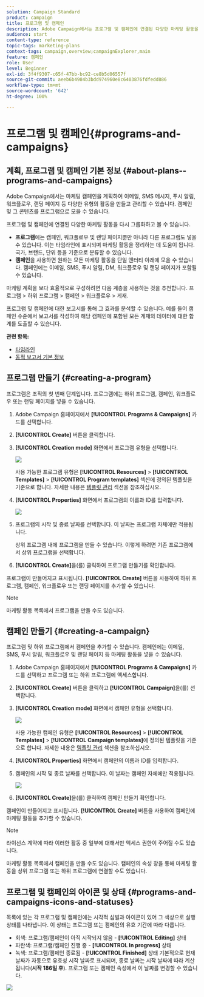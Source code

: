 ```yaml
---
solution: Campaign Standard
product: campaign
title: 프로그램 및 캠페인
description: Adobe Campaign에서는 프로그램 및 캠페인에 연결된 다양한 마케팅 활동을 그룹화하고 오케스트레이션할 수 있습니다. 프로그램 및 캠페인에 대한 보고서를 통해 그 효과를 분석할 수 있습니다.
audience: start
content-type: reference
topic-tags: marketing-plans
context-tags: campaign,overview;campaignExplorer,main
feature: 캠페인
role: User
level: Beginner
exl-id: 3f4f9307-c65f-47bb-bc92-ce8b5d06557f
source-git-commit: aeeb6b4984b3bdd974960e8c6403876fdfedd886
workflow-type: tm+mt
source-wordcount: '642'
ht-degree: 100%

---
```


# 프로그램 및 캠페인{#programs-and-campaigns}

## 계획, 프로그램 및 캠페인 기본 정보 {#about-plans--programs-and-campaigns}

Adobe Campaign에서는 마케팅 캠페인을 계획하여 이메일, SMS 메시지, 푸시 알림, 워크플로우, 랜딩 페이지 등 다양한 유형의 활동을 만들고 관리할 수 있습니다. 캠페인 및 그 콘텐츠를 프로그램으로 모을 수 있습니다.

프로그램 및 캠페인에 연결된 다양한 마케팅 활동을 다시 그룹화하고 볼 수 있습니다.

* **프로그램**&#x200B;에는 캠페인, 워크플로우 및 랜딩 페이지뿐만 아니라 다른 프로그램도 넣을 수 있습니다. 이는 타임라인에 표시되며 마케팅 활동을 정리하는 데 도움이 됩니다. 국가, 브랜드, 단위 등을 기준으로 분류할 수 있습니다.
* **캠페인**&#x200B;을 사용하면 원하는 모든 마케팅 활동을 단일 엔터티 아래에 모을 수 있습니다. 캠페인에는 이메일, SMS, 푸시 알림, DM, 워크플로우 및 랜딩 페이지가 포함될 수 있습니다.

마케팅 계획을 보다 효율적으로 구성하려면 다음 계층을 사용하는 것을 추천합니다. 프로그램 > 하위 프로그램 > 캠페인 > 워크플로우 > 게재.

프로그램 및 캠페인에 대한 보고서를 통해 그 효과를 분석할 수 있습니다. 예를 들어 캠페인 수준에서 보고서를 작성하여 해당 캠페인에 포함된 모든 게재의 데이터에 대한 합계를 도출할 수 있습니다.

**관련 항목:**

* [타임라인](../../start/using/timeline.md)
* [동적 보고서 기본 정보](../../reporting/using/about-dynamic-reports.md)

## 프로그램 만들기 {#creating-a-program}

프로그램은 조직의 첫 번째 단계입니다. 프로그램에는 하위 프로그램, 캠페인, 워크플로우 또는 랜딩 페이지를 넣을 수 있습니다.

1. Adobe Campaign 홈페이지에서 **[!UICONTROL Programs & Campaigns]** 카드를 선택합니다.
1. **[!UICONTROL Create]** 버튼을 클릭합니다.
1. **[!UICONTROL Creation mode]** 화면에서 프로그램 유형을 선택합니다.

   ![](assets/programs_and_campaigns_2.png)

   사용 가능한 프로그램 유형은 **[!UICONTROL Resources]** > **[!UICONTROL Templates]** > **[!UICONTROL Program templates]** 섹션에 정의된 템플릿을 기준으로 합니다. 자세한 내용은 [템플릿 관리](../../start/using/marketing-activity-templates.md) 섹션을 참조하십시오.

1. **[!UICONTROL Properties]** 화면에서 프로그램의 이름과 ID를 입력합니다.

   ![](assets/programs_and_campaigns_3.png)

1. 프로그램의 시작 및 종료 날짜를 선택합니다. 이 날짜는 프로그램 자체에만 적용됩니다.

   상위 프로그램 내에 프로그램을 만들 수 있습니다. 이렇게 하려면 기존 프로그램에서 상위 프로그램을 선택합니다.

1. **[!UICONTROL Create]**&#x200B;을(를) 클릭하여 프로그램 만들기를 확인합니다.

프로그램이 만들어지고 표시됩니다. **[!UICONTROL Create]** 버튼을 사용하여 하위 프로그램, 캠페인, 워크플로우 또는 랜딩 페이지를 추가할 수 있습니다.

>[!NOTE]
>
>마케팅 활동 목록에서 프로그램을 만들 수도 있습니다.

## 캠페인 만들기 {#creating-a-campaign}

프로그램 및 하위 프로그램에서 캠페인을 추가할 수 있습니다. 캠페인에는 이메일, SMS, 푸시 알림, 워크플로우 및 랜딩 페이지 등 마케팅 활동을 넣을 수 있습니다.

1. Adobe Campaign 홈페이지에서 **[!UICONTROL Programs & Campaigns]** 카드를 선택하고 프로그램 또는 하위 프로그램에 액세스합니다.
1. **[!UICONTROL Create]** 버튼을 클릭하고 **[!UICONTROL Campaign]**&#x200B;을(를) 선택합니다.
1. **[!UICONTROL Creation mode]** 화면에서 캠페인 유형을 선택합니다.

   ![](assets/programs_and_campaigns_7.png)

   사용 가능한 캠페인 유형은 **[!UICONTROL Resources]** > **[!UICONTROL Templates]** > **[!UICONTROL Campaign templates]**&#x200B;에 정의된 템플릿을 기준으로 합니다. 자세한 내용은 [템플릿 관리](../../start/using/marketing-activity-templates.md) 섹션을 참조하십시오.

1. **[!UICONTROL Properties]** 화면에서 캠페인의 이름과 ID를 입력합니다.
1. 캠페인의 시작 및 종료 날짜를 선택합니다. 이 날짜는 캠페인 자체에만 적용됩니다.

   ![](assets/programs_and_campaigns_8.png)

1. **[!UICONTROL Create]**&#x200B;을(를) 클릭하여 캠페인 만들기 확인합니다.

캠페인이 만들어지고 표시됩니다. **[!UICONTROL Create]** 버튼을 사용하여 캠페인에 마케팅 활동을 추가할 수 있습니다.

>[!NOTE]
>
>라이선스 계약에 따라 이러한 활동 중 일부에 대해서만 액세스 권한이 주어질 수도 있습니다.

마케팅 활동 목록에서 캠페인을 만들 수도 있습니다. 캠페인의 속성 창을 통해 마케팅 활동을 상위 프로그램 또는 하위 프로그램에 연결할 수도 있습니다.

## 프로그램 및 캠페인의 아이콘 및 상태 {#programs-and-campaigns-icons-and-statuses}

목록에 있는 각 프로그램 및 캠페인에는 시각적 심벌과 아이콘이 있어 그 색상으로 실행 상태를 나타냅니다. 이 상태는 프로그램 또는 캠페인의 유효 기간에 따라 다릅니다.

* 회색: 프로그램/캠페인이 아직 시작되지 않음 - **[!UICONTROL Editing]** 상태
* 파란색: 프로그램/캠페인 진행 중 - **[!UICONTROL In progress]** 상태
* 녹색: 프로그램/캠페인 종료됨 - **[!UICONTROL Finished]** 상태 기본적으로 현재 날짜가 자동으로 유효성 시작 날짜로 표시되며, 종료 날짜는 시작 날짜에 따라 계산됩니다(**시작 186일 후**). 프로그램 또는 캠페인 속성에서 이 날짜를 변경할 수 있습니다.

![](assets/programs_and_campaigns.png)
